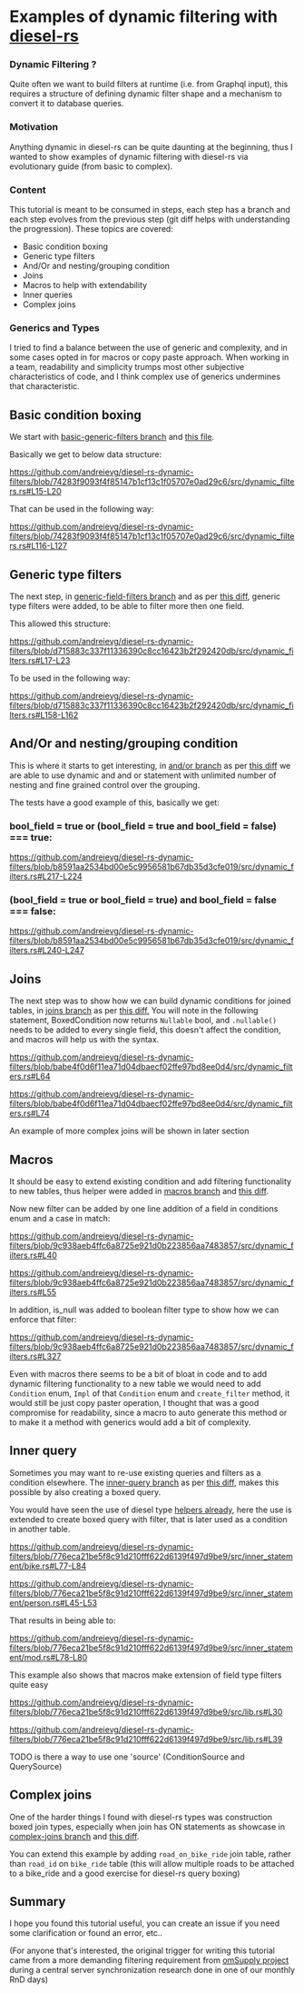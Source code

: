 # Examples of dynamic filtering with [diesel-rs](https://github.com/diesel-rs/diesel)

### Dynamic Filtering ?

Quite often we want to build filters at runtime (i.e. from Graphql input), this requires a structure of defining dynamic filter shape and a mechanism to convert it to database queries.

### Motivation

Anything dynamic in diesel-rs can be quite daunting at the beginning, thus I wanted to show examples of dynamic filtering with diesel-rs via evolutionary guide (from basic to complex).

### Content

This tutorial is meant to be consumed in steps, each step has a branch and each step evolves from the previous step (git diff helps with understanding the progression). 
These topics are covered:

* Basic condition boxing
* Generic type filters
* And/Or and nesting/grouping condition
* Joins
* Macros to help with extendability
* Inner queries
* Complex joins

### Generics and Types

I tried to find a balance between the use of generic and complexity, and in some cases opted in for macros or copy paste approach. 
When working in a team, readability and simplicity trumps most other subjective characteristics of code, and I think complex use of generics undermines that characteristic.

## Basic condition boxing

We start with [basic-generic-filters branch](https://github.com/andreievg/diesel-rs-dynamic-filters/tree/basic-generic-filters) and [this file](https://github.com/andreievg/diesel-rs-dynamic-filters/blob/basic-generic-filters/src/dynamic_filters.rs).

Basically we get to below data structure:

https://github.com/andreievg/diesel-rs-dynamic-filters/blob/74283f9093f4f85147b1cf13c1f05707e0ad29c6/src/dynamic_filters.rs#L15-L20

That can be used in the following way:

https://github.com/andreievg/diesel-rs-dynamic-filters/blob/74283f9093f4f85147b1cf13c1f05707e0ad29c6/src/dynamic_filters.rs#L116-L127

## Generic type filters

The next step, in [generic-field-filters branch](https://github.com/andreievg/diesel-rs-dynamic-filters/tree/generic-field-filters) and as per [this diff](https://github.com/andreievg/diesel-rs-dynamic-filters/compare/basic-generic-filters...generic-field-filters), generic type filters were added, to be able to filter more then one field.

This allowed this structure:

https://github.com/andreievg/diesel-rs-dynamic-filters/blob/d715883c337f11336390c8cc16423b2f292420db/src/dynamic_filters.rs#L17-L23

To be used in the following way:

https://github.com/andreievg/diesel-rs-dynamic-filters/blob/d715883c337f11336390c8cc16423b2f292420db/src/dynamic_filters.rs#L158-L162

## And/Or and nesting/grouping condition

This is where it starts to get interesting, in [and/or branch](https://github.com/andreievg/diesel-rs-dynamic-filters/tree/and/or) as per [this diff](https://github.com/andreievg/diesel-rs-dynamic-filters/compare/generic-field-filters...and/or) we are able to use dynamic and and or statement with unlimited number of nesting and fine grained control over the grouping.

The tests have a good example of this, basically we get:

### bool_field = true or (bool_field = true and bool_field = false) === true:

https://github.com/andreievg/diesel-rs-dynamic-filters/blob/b8591aa2534bd00e5c9956581b67db35d3cfe019/src/dynamic_filters.rs#L217-L224

### (bool_field = true or bool_field = true) and bool_field = false === false:

https://github.com/andreievg/diesel-rs-dynamic-filters/blob/b8591aa2534bd00e5c9956581b67db35d3cfe019/src/dynamic_filters.rs#L240-L247

## Joins

The next step was to show how we can build dynamic conditions for joined tables, in [joins branch](https://github.com/andreievg/diesel-rs-dynamic-filters/tree/joins) as per [this diff.](https://github.com/andreievg/diesel-rs-dynamic-filters/compare/and/or...joins)
You will note in the following statement, BoxedCondition now returns `Nullable` bool, and `.nullable()` needs to be added to every single field, this doesn't affect the condition, and macros will help us with the syntax.

https://github.com/andreievg/diesel-rs-dynamic-filters/blob/babe4f0d6f11ea71d04dbaecf02ffe97bd8ee0d4/src/dynamic_filters.rs#L64

https://github.com/andreievg/diesel-rs-dynamic-filters/blob/babe4f0d6f11ea71d04dbaecf02ffe97bd8ee0d4/src/dynamic_filters.rs#L74

An example of more complex joins will be shown in later section

## Macros

It should be easy to extend existing condition and add filtering functionality to new tables, thus helper were added in [macros branch](https://github.com/andreievg/diesel-rs-dynamic-filters/tree/macros) and [this diff](https://github.com/andreievg/diesel-rs-dynamic-filters/compare/joins...macros).

Now new filter can be added by one line addition of a field in conditions enum and a case in match:

https://github.com/andreievg/diesel-rs-dynamic-filters/blob/9c938aeb4ffc6a8725e921d0b223856aa7483857/src/dynamic_filters.rs#L40

https://github.com/andreievg/diesel-rs-dynamic-filters/blob/9c938aeb4ffc6a8725e921d0b223856aa7483857/src/dynamic_filters.rs#L55

In addition, is_null was added to boolean filter type to show how we can enforce that filter:

https://github.com/andreievg/diesel-rs-dynamic-filters/blob/9c938aeb4ffc6a8725e921d0b223856aa7483857/src/dynamic_filters.rs#L327

Even with macros there seems to be a bit of bloat in code and to add dynamic filtering functionality to a new table we would need to add `Condition` enum, `Impl` of that `Condition` enum and `create_filter` method, it would still be just copy paster operation, I thought that was a good compromise for readability, since a macro to auto generate this method or to make it a method with generics would add a bit of complexity.

## Inner query

Sometimes you may want to re-use existing queries and filters as a condition elsewhere. 
The [inner-query branch](https://github.com/andreievg/diesel-rs-dynamic-filters/tree/inner-query) as per [this diff](https://github.com/andreievg/diesel-rs-dynamic-filters/compare/macros...inner-query), makes this possible by also creating a boxed query.

You would have seen the use of diesel type [helpers already](https://docs.rs/diesel/latest/diesel/helper_types/index.html), here the use is extended to create boxed query with filter, that is later used as a condition in another table.

https://github.com/andreievg/diesel-rs-dynamic-filters/blob/776eca21be5f8c91d210fff622d6139f497d9be9/src/inner_statement/bike.rs#L77-L84

https://github.com/andreievg/diesel-rs-dynamic-filters/blob/776eca21be5f8c91d210fff622d6139f497d9be9/src/inner_statement/person.rs#L45-L53

That results in being able to:

https://github.com/andreievg/diesel-rs-dynamic-filters/blob/776eca21be5f8c91d210fff622d6139f497d9be9/src/inner_statement/mod.rs#L78-L80

This example also shows that macros make extension of field type filters quite easy

https://github.com/andreievg/diesel-rs-dynamic-filters/blob/776eca21be5f8c91d210fff622d6139f497d9be9/src/lib.rs#L30

https://github.com/andreievg/diesel-rs-dynamic-filters/blob/776eca21be5f8c91d210fff622d6139f497d9be9/src/lib.rs#L39

TODO is there a way to use one 'source' (ConditionSource and QuerySource)

## Complex joins

One of the harder things I found with diesel-rs types was construction boxed join types, especially when join has ON statements as showcase in [complex-joins branch](https://github.com/andreievg/diesel-rs-dynamic-filters/tree/complex-joins) and [this diff](https://github.com/andreievg/diesel-rs-dynamic-filters/compare/inner-query...complex-joins).

You can extend this example by adding `road_on_bike_ride` join table, rather than `road_id` on `bike_ride` table (this will allow multiple roads to be attached to a bike_ride and a good exercise for diesel-rs query boxing)

## Summary

I hope you found this tutorial useful, you can create an issue if you need some clarification or found an error, etc..

(For anyone that's interested, the original trigger for writing this tutorial came from a more demanding filtering requirement from [omSupply project](https://github.com/openmsupply/open-msupply) during a central server synchronization research done in one of our monthly RnD days)

